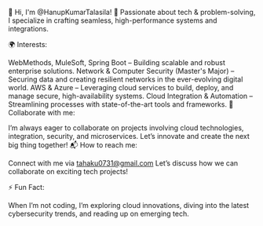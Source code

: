 👋 Hi, I'm @HanupKumarTalasila!
🚀 Passionate about tech & problem-solving, I specialize in crafting seamless, high-performance systems and integrations.

🌍 Interests:

WebMethods, MuleSoft, Spring Boot – Building scalable and robust enterprise solutions.
Network & Computer Security (Master's Major) – Securing data and creating resilient networks in the ever-evolving digital world.
AWS & Azure – Leveraging cloud services to build, deploy, and manage secure, high-availability systems.
Cloud Integration & Automation – Streamlining processes with state-of-the-art tools and frameworks.
🤝 Collaborate with me:

I’m always eager to collaborate on projects involving cloud technologies, integration, security, and microservices. Let’s innovate and create the next big thing together!
📬 How to reach me:

Connect with me via tahaku0731@gmail.com Let’s discuss how we can collaborate on exciting tech projects!

⚡ Fun Fact:

When I’m not coding, I’m exploring cloud innovations, diving into the latest cybersecurity trends, and reading up on emerging tech.

<!---
HanupKumarTalasila/HanupKumarTalasila is a ✨ special ✨ repository because its `README.md` (this file) appears on your GitHub profile.
You can click the Preview link to take a look at your changes.
--->
